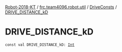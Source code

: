 [Robot-2018-KT](../../index.md) / [frc.team4096.robot.util](../index.md) / [DriveConsts](index.md) / [DRIVE_DISTANCE_kD](./-d-r-i-v-e_-d-i-s-t-a-n-c-e_k-d.md)

# DRIVE_DISTANCE_kD

`const val DRIVE_DISTANCE_kD: `[`Int`](https://kotlinlang.org/api/latest/jvm/stdlib/kotlin/-int/index.html)